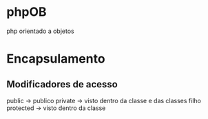 # phpOB
php orientado a objetos

# Encapsulamento

## Modificadores de acesso

public    -> publico
private   -> visto dentro da classe e das classes filho
protected -> visto dentro da classe